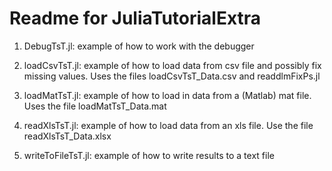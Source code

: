 Readme for JuliaTutorialExtra
=============================

1. DebugTsT.jl:  example of how to work with the debugger

2. loadCsvTsT.jl: example of how to load data from csv file and possibly fix missing values. Uses the files loadCsvTsT_Data.csv and readdlmFixPs.jl

3. loadMatTsT.jl: example of how to load in data from a (Matlab) mat file. Uses the file loadMatTsT_Data.mat

4. readXlsTsT.jl: example of how to load data from an xls file. Use the file readXlsTsT_Data.xlsx

5. writeToFileTsT.jl: example of how to write results to a text file

